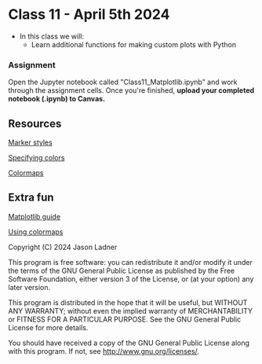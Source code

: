 # Class 11 - April 5th 2024
- In this class we will:
    - Learn additional functions for making custom plots with Python

### Assignment

Open the Jupyter notebook called "Class11_Matplotlib.ipynb" and work through the assignment cells.  Once you're finished, **upload your completed notebook (.ipynb) to Canvas.**

## Resources

[Marker styles](https://matplotlib.org/stable/api/markers_api.html#module-matplotlib.markers)

[Specifying colors](https://matplotlib.org/stable/tutorials/colors/colors.html)

[Colormaps](https://matplotlib.org/stable/tutorials/colors/colormaps.html)

## Extra fun

[Matplotlib guide](https://realpython.com/python-matplotlib-guide/)

[Using colormaps](https://betterprogramming.pub/how-to-use-colormaps-with-matplotlib-to-create-colorful-plots-in-python-969b5a892f0c)


Copyright (C) 2024  Jason Ladner

This program is free software: you can redistribute it and/or modify
it under the terms of the GNU General Public License as published by
the Free Software Foundation, either version 3 of the License, or
(at your option) any later version.

This program is distributed in the hope that it will be useful,
but WITHOUT ANY WARRANTY; without even the implied warranty of
MERCHANTABILITY or FITNESS FOR A PARTICULAR PURPOSE.  See the
GNU General Public License for more details.

You should have received a copy of the GNU General Public License
along with this program.  If not, see <http://www.gnu.org/licenses/>.



